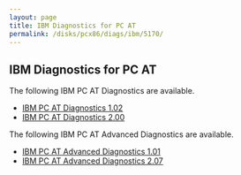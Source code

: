 ```yaml
---
layout: page
title: IBM Diagnostics for PC AT
permalink: /disks/pcx86/diags/ibm/5170/
---
```


IBM Diagnostics for PC AT
-------------------------

The following IBM PC AT Diagnostics are available.

* [IBM PC AT Diagnostics 1.02](1.02/)
* [IBM PC AT Diagnostics 2.00](2.00/)

The following IBM PC AT Advanced Diagnostics are available.

* [IBM PC AT Advanced Diagnostics 1.01](1.01a/)
* [IBM PC AT Advanced Diagnostics 2.07](2.07a/)
